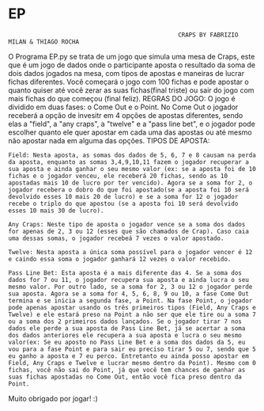 # EP 
                                                    CRAPS BY FABRIZIO MILAN & THIAGO ROCHA
O Programa EP.py se trata de um jogo que simula uma mesa de Craps, este que é um jogo de dados onde o participante aposta o resultado da soma de dois dados jogados na mesa, com tipos de apostas e maneiras de lucrar fichas diferentes. Você começará o jogo com 100 fichas e pode apostar o quanto quiser até você zerar as suas fichas(final triste) ou sair do jogo com mais fichas do que começou (final feliz).
REGRAS DO JOGO:
    O jogo é dividido em duas fases: o Come Out e o Point. No Come Out o jogador receberá a opção de invesitr em 4 opções de apostas diferentes, sendo elas a "field", a "any craps", a "twelve" e a "pass line bet", e o jogador pode escolher quanto ele quer apostar em cada uma das apostas ou até mesmo não apostar nada em alguma das opções.
TIPOS DE APOSTA:
    
    Field: Nesta aposta, as somas dos dados de 5, 6, 7 e 8 causam na perda da aposta, enquanto as somas 3,4,9,10,11 fazem o jogador recuperar a sua aposta e ainda ganhar o seu mesmo valor (ex: se a aposta foi de 10 fichas e o jogador venceu, ele receberá 20 fichas, sendo as 10 apostadas mais 10 de lucro por ter vencido). Agora se a soma for 2, o jogador recebera o dobro do que foi apostado(se a aposta foi 10 será devolvido esses 10 mais 20 de lucro) e se a soma for 12 o jogador recebe o triplo do que apostou (se a aposta foi 10 será devolvido esses 10 mais 30 de lucro).

    Any Craps: Neste tipo de aposta o jogador vence se a soma dos dados for apenas de 2, 3 ou 12 (esses que são chamados de Crap). Caso caia uma dessas somas, o jogador recebeá 7 vezes o valor apostado.

    Twelve: Nesta aposta a única soma possível para o jogador vencer é 12 e caindo essa soma o jogador ganhará 12 vezes o valor recebido. 

    Pass Line Bet: Esta aposta é a mais diferente das 4. Se a soma dos dados for 7 ou 11, o jogador recupera sua aposta e ainda lucra o seu mesmo valor. Por outro lado, se a soma for 2, 3 ou 12 o jogador perde sua aposta. Agora se a soma for 4, 5, 6, 8, 9 ou 10, a fase Come Out termina e se inicia a segunda fase, a Point. Na fase Point, o jogador pode apenas apostar usando os três primeiros tipos (Field, Any Craps e Twelve) e ele estará preso na Point a não ser que ele tire ou a soma 7 ou a soma dos 2 primeiros dados lançados. Se o jogador tirar 7 nos dados ele perde a sua aposta de Pass Line Bet, já se acertar a soma dos dados anteriores ele recupera a sua aposta e lucra o seu mesmo valor(ex: Se eu aposto no Pass Line Bet e a soma dos dados da 5, eu vou para a fase Point e para sair eu preciso tirar 5 ou 7, sendo que 5 eu ganho a aposta e 7 eu perco. Entretanto eu ainda posso apostar em Field, Any Craps e Twelve e lucrar mesmo dentro da Point). Mesmo com 0 fichas, você não sai do Point, já que você tem chances de ganhar as suas fichas apostadas no Come Out, então você fica preso dentro da Point.

Muito obrigado por jogar! :)
    
      